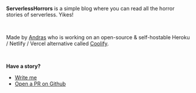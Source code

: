 **ServerlessHorrors** is a simple blog where you can read all the horror stories of serverless. Yikes!

<br/>

Made by [Andras](https://twitter.com/heyandras) who is working on an open-source & self-hostable Heroku / Netlify / Vercel alternative called [Coolify](https://coolify.io).

<br/>

**Have a story?**

- [Write me](https://twitter.com/heyandras)
- [Open a PR on Github](https://github.com/andrasbacsai/serverlesshorrors.com)

                